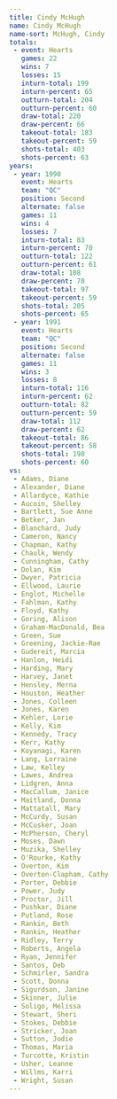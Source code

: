 ```yaml
---
title: Cindy McHugh
name: Cindy McHugh
name-sort: McHugh, Cindy
totals:
 - event: Hearts
   games: 22
   wins: 7
   losses: 15
   inturn-total: 199
   inturn-percent: 65
   outturn-total: 204
   outturn-percent: 60
   draw-total: 220
   draw-percent: 66
   takeout-total: 183
   takeout-percent: 59
   shots-total: 403
   shots-percent: 63
years:
 - year: 1990
   event: Hearts
   team: "QC"
   position: Second
   alternate: false
   games: 11
   wins: 4
   losses: 7
   inturn-total: 83
   inturn-percent: 70
   outturn-total: 122
   outturn-percent: 61
   draw-total: 108
   draw-percent: 70
   takeout-total: 97
   takeout-percent: 59
   shots-total: 205
   shots-percent: 65
 - year: 1991
   event: Hearts
   team: "QC"
   position: Second
   alternate: false
   games: 11
   wins: 3
   losses: 8
   inturn-total: 116
   inturn-percent: 62
   outturn-total: 82
   outturn-percent: 59
   draw-total: 112
   draw-percent: 62
   takeout-total: 86
   takeout-percent: 58
   shots-total: 198
   shots-percent: 60
vs:
 - Adams, Diane
 - Alexander, Diane
 - Allardyce, Kathie
 - Aucoin, Shelley
 - Bartlett, Sue Anne
 - Betker, Jan
 - Blanchard, Judy
 - Cameron, Nancy
 - Chapman, Kathy
 - Chaulk, Wendy
 - Cunningham, Cathy
 - Dolan, Kim
 - Dwyer, Patricia
 - Ellwood, Laurie
 - Englot, Michelle
 - Fahlman, Kathy
 - Floyd, Kathy
 - Goring, Alison
 - Graham-MacDonald, Bea
 - Green, Sue
 - Greening, Jackie-Rae
 - Gudereit, Marcia
 - Hanlon, Heidi
 - Harding, Mary
 - Harvey, Janet
 - Hensley, Merna
 - Houston, Heather
 - Jones, Colleen
 - Jones, Karen
 - Kehler, Lorie
 - Kelly, Kim
 - Kennedy, Tracy
 - Kerr, Kathy
 - Koyanagi, Karen
 - Lang, Lorraine
 - Law, Kelley
 - Lawes, Andrea
 - Lidgren, Anna
 - MacCallum, Janice
 - Maitland, Donna
 - Mattatall, Mary
 - McCurdy, Susan
 - McCusker, Joan
 - McPherson, Cheryl
 - Moses, Dawn
 - Muzika, Shelley
 - O'Rourke, Kathy
 - Overton, Kim
 - Overton-Clapham, Cathy
 - Porter, Debbie
 - Power, Judy
 - Proctor, Jill
 - Pushkar, Diane
 - Putland, Rose
 - Rankin, Beth
 - Rankin, Heather
 - Ridley, Terry
 - Roberts, Angela
 - Ryan, Jennifer
 - Santos, Deb
 - Schmirler, Sandra
 - Scott, Donna
 - Sigurdson, Janine
 - Skinner, Julie
 - Soligo, Melissa
 - Stewart, Sheri
 - Stokes, Debbie
 - Stricker, Joan
 - Sutton, Jodie
 - Thomas, Maria
 - Turcotte, Kristin
 - Usher, Leanne
 - Willms, Karri
 - Wright, Susan
---
```

